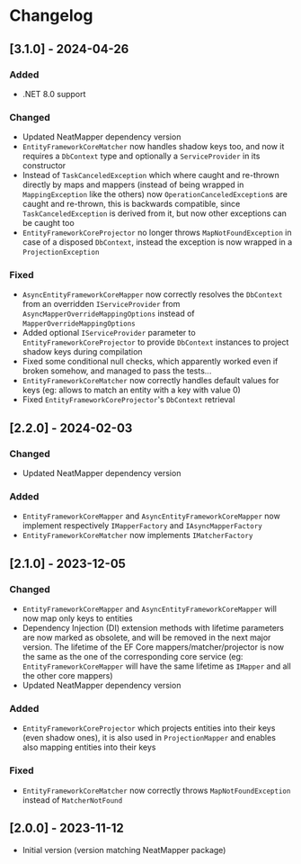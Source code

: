# Changelog

## [3.1.0] - 2024-04-26

### Added

- .NET 8.0 support

### Changed

- Updated NeatMapper dependency version
- `EntityFrameworkCoreMatcher` now handles shadow keys too, and now it requires a `DbContext` type and optionally a `ServiceProvider` in its constructor
- Instead of `TaskCanceledException` which where caught and re-thrown directly by maps and mappers (instead of being wrapped in `MappingException` like the others) now `OperationCanceledException`s are caught and re-thrown, this is backwards compatible, since `TaskCanceledException` is derived from it, but now other exceptions can be caught too
- `EntityFrameworkCoreProjector` no longer throws `MapNotFoundException` in case of a disposed `DbContext`, instead the exception is now wrapped in a `ProjectionException`

### Fixed

- `AsyncEntityFrameworkCoreMapper` now correctly resolves the `DbContext` from an overridden `IServiceProvider` from `AsyncMapperOverrideMappingOptions` instead of `MapperOverrideMappingOptions`
- Added optional `IServiceProvider` parameter to `EntityFrameworkCoreProjector` to provide `DbContext` instances to project shadow keys during compilation
- Fixed some conditional null checks, which apparently worked even if broken somehow, and managed to pass the tests...
- `EntityFrameworkCoreMatcher` now correctly handles default values for keys (eg: allows to match an entity with a key with value 0)
- Fixed `EntityFrameworkCoreProjector`'s `DbContext` retrieval

## [2.2.0] - 2024-02-03

### Changed

- Updated NeatMapper dependency version

### Added

- `EntityFrameworkCoreMapper` and `AsyncEntityFrameworkCoreMapper` now implement respectively `IMapperFactory` and `IAsyncMapperFactory`
- `EntityFrameworkCoreMatcher` now implements `IMatcherFactory`

## [2.1.0] - 2023-12-05

### Changed

- `EntityFrameworkCoreMapper` and `AsyncEntityFrameworkCoreMapper` will now map only keys to entities
- Dependency Injection (DI) extension methods with lifetime parameters are now marked as obsolete, and will be removed in the next major version. The lifetime of the EF Core mappers/matcher/projector is now the same as the one of the corresponding core service (eg: `EntityFrameworkCoreMapper` will have the same lifetime as `IMapper` and all the other core mappers)
- Updated NeatMapper dependency version

### Added

- `EntityFrameworkCoreProjector` which projects entities into their keys (even shadow ones), it is also used in `ProjectionMapper` and enables also mapping entities into their keys

### Fixed

- `EntityFrameworkCoreMatcher` now correctly throws `MapNotFoundException` instead of `MatcherNotFound`

## [2.0.0] - 2023-11-12

- Initial version (version matching NeatMapper package)